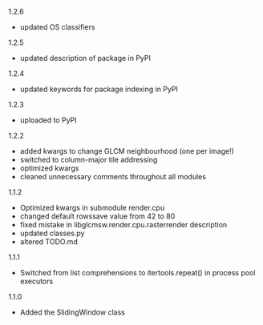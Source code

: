 1.2.6
- updated OS classifiers

1.2.5
- updated description of package in PyPI

1.2.4
- updated keywords for package indexing in PyPI

1.2.3
- uploaded to PyPI

1.2.2
- added kwargs to change GLCM neighbourhood (one per image!)
- switched to column-major tile addressing
- optimized kwargs
- cleaned unnecessary comments throughout all modules

1.1.2
- Optimized kwargs in submodule render.cpu
- changed default rowssave value from 42 to 80
- fixed mistake in libglcmsw.render.cpu.rasterrender description
- updated classes.py
- altered TODO.md

1.1.1
- Switched from list comprehensions to itertools.repeat() in process pool executors

1.1.0
- Added the SlidingWindow class